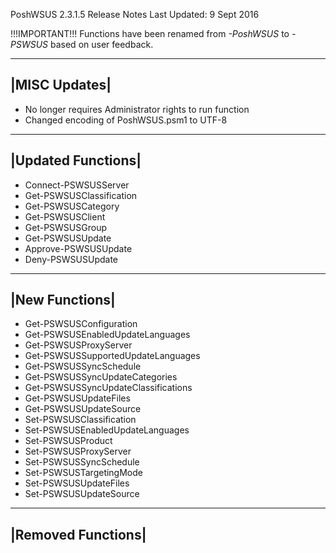 PoshWSUS 2.3.1.5 Release Notes
Last Updated: 9 Sept 2016

!!!IMPORTANT!!!
Functions have been renamed from *-PoshWSUS* to *-PSWSUS* based on user feedback. 

-------------
|MISC Updates|
-------------
- No longer requires Administrator rights to run function
- Changed encoding of PoshWSUS.psm1 to UTF-8

-------------------
|Updated Functions|
-------------------
- Connect-PSWSUSServer
- Get-PSWSUSClassification
- Get-PSWSUSCategory
- Get-PSWSUSClient
- Get-PSWSUSGroup
- Get-PSWSUSUpdate
- Approve-PSWSUSUpdate
- Deny-PSWSUSUpdate

---------------
|New Functions|
---------------
- Get-PSWSUSConfiguration
- Get-PSWSUSEnabledUpdateLanguages
- Get-PSWSUSProxyServer
- Get-PSWSUSSupportedUpdateLanguages
- Get-PSWSUSSyncSchedule
- Get-PSWSUSSyncUpdateCategories
- Get-PSWSUSSyncUpdateClassifications
- Get-PSWSUSUpdateFiles
- Get-PSWSUSUpdateSource
- Set-PSWSUSClassification
- Set-PSWSUSEnabledUpdateLanguages
- Set-PSWSUSProduct
- Set-PSWSUSProxyServer
- Set-PSWSUSSyncSchedule
- Set-PSWSUSTargetingMode
- Set-PSWSUSUpdateFiles
- Set-PSWSUSUpdateSource

-------------------
|Removed Functions|
-------------------
